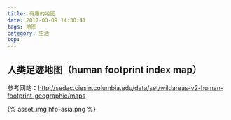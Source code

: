 ```yaml
---
title: 有趣的地图
date: 2017-03-09 14:30:41
tags: 地图
category: 生活
top:
---
```


## 人类足迹地图（human footprint index map）
参考网站：http://sedac.ciesin.columbia.edu/data/set/wildareas-v2-human-footprint-geographic/maps

{% asset_img hfp-asia.png %}


